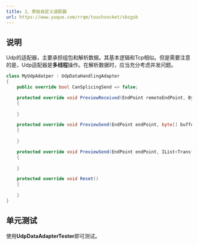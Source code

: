 ```yaml
---
title: 1、原始自定义适配器
url: https://www.yuque.com/rrqm/touchsocket/sbzgsb
---
```


<a name="GEfH8"></a>

## 说明

Udp的适配器，主要承担组包和解析数据。其基本逻辑和Tcp相似。但是需要注意的是，Udp适配器是**多线程**操作。在解析数据时，应当充分考虑并发问题。

```csharp
class MyUdpAdatper : UdpDataHandlingAdapter
{
    public override bool CanSplicingSend => false;

    protected override void PreviewReceived(EndPoint remoteEndPoint, ByteBlock byteBlock)
    {
       
    }

    protected override void PreviewSend(EndPoint endPoint, byte[] buffer, int offset, int length, bool isAsync)
    {
       
    }

    protected override void PreviewSend(EndPoint endPoint, IList<TransferByte> transferBytes, bool isAsync)
    {
        
    }

    protected override void Reset()
    {
        
    }
}
```

<a name="a9T4X"></a>

## 单元测试

使用**UdpDataAdapterTester**即可测试。
